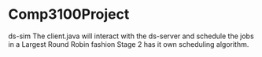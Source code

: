 # Comp3100Project
ds-sim
The client.java will interact with the ds-server and schedule the jobs in a Largest Round Robin fashion
Stage 2 has it own scheduling algorithm.
